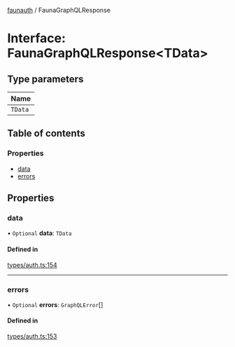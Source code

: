 [faunauth](../index.md) / FaunaGraphQLResponse

# Interface: FaunaGraphQLResponse<TData\>

## Type parameters

| Name |
| :------ |
| `TData` |

## Table of contents

### Properties

- [data](FaunaGraphQLResponse.md#data)
- [errors](FaunaGraphQLResponse.md#errors)

## Properties

### data

• `Optional` **data**: `TData`

#### Defined in

[types/auth.ts:154](https://github.com/alexnitta/faunauth/blob/d68d595/src/types/auth.ts#L154)

___

### errors

• `Optional` **errors**: `GraphQLError`[]

#### Defined in

[types/auth.ts:153](https://github.com/alexnitta/faunauth/blob/d68d595/src/types/auth.ts#L153)
